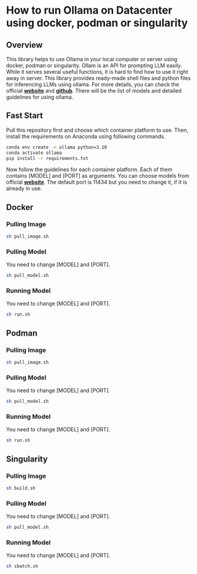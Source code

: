 # How to run Ollama on Datacenter using docker, podman or singularity
## Overview
This library helps to use Ollama in your local computer or server using docker, podman or singularity.
Ollam is an API for prompting LLM easily. While it serves several useful functions, it is hard to find how to use it right away in server.
This library provides ready-made shell files and python files for inferencing LLMs using ollama.
For more details, you can check the official [**website**](https://ollama.com) and [**github**](https://github.com/ollama/ollama).
There will be the list of models and detailed guidelines for using ollama.

## Fast Start
Pull this repository first and choose which container platform to use.
Then, install the requirements on Anaconda using following commands.

```bash
conda env create -n ollama python=3.10
conda activate ollama
pip install -r requirements.txt
```
Now follow the guidelines for each container platform.
Each of them contains [MODEL] and [PORT] as arguments.
You can choose models from official [**website**](https://ollama.com).
The default port is 11434 but you need to change it, if it is already in use.

## Docker

### Pulling Image
```bash
sh pull_image.sh
```

### Pulling Model
You need to change [MODEL] and [PORT].
```bash
sh pull_model.sh
```

### Running Model
You need to change [MODEL] and [PORT].
```bash
sh run.sh
```

## Podman

### Pulling Image
```bash
sh pull_image.sh
```

### Pulling Model
You need to change [MODEL] and [PORT].
```bash
sh pull_model.sh
```

### Running Model
You need to change [MODEL] and [PORT].
```bash
sh run.sh
```

## Singularity

### Pulling Image
```bash
sh build.sh
```

### Pulling Model
You need to change [MODEL] and [PORT].
```bash
sh pull_model.sh
```

### Running Model
You need to change [MODEL] and [PORT].
```bash
sh sbatch.sh
```
